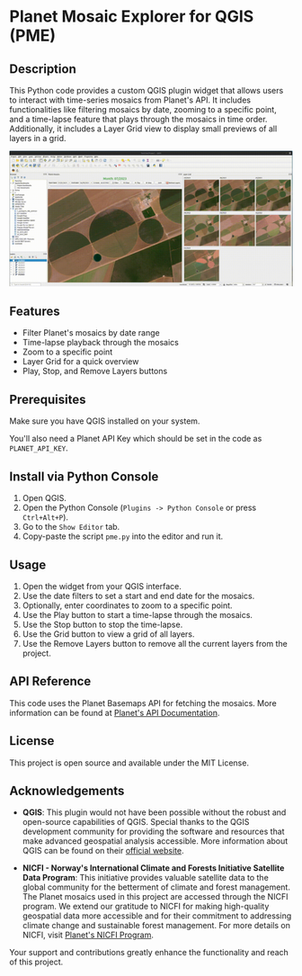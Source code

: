 # Planet Mosaic Explorer for QGIS (PME)

## Description

This Python code provides a custom QGIS plugin widget that allows users to interact with time-series mosaics from Planet's API. It includes functionalities like filtering mosaics by date, zooming to a specific point, and a time-lapse feature that plays through the mosaics in time order. Additionally, it includes a Layer Grid view to display small previews of all layers in a grid.

![Sentinel Image Explorer ](./pme.gif)

## Features

- Filter Planet's mosaics by date range
- Time-lapse playback through the mosaics
- Zoom to a specific point
- Layer Grid for a quick overview
- Play, Stop, and Remove Layers buttons

## Prerequisites

Make sure you have QGIS installed on your system.

You'll also need a Planet API Key which should be set in the code as `PLANET_API_KEY`.


## Install via Python Console
1. Open QGIS.
2. Open the Python Console (`Plugins -> Python Console` or press `Ctrl+Alt+P`).
3. Go to the `Show Editor` tab.
4. Copy-paste the script `pme.py` into the editor and run it.

## Usage

1. Open the widget from your QGIS interface.
2. Use the date filters to set a start and end date for the mosaics.
3. Optionally, enter coordinates to zoom to a specific point.
4. Use the Play button to start a time-lapse through the mosaics.
5. Use the Stop button to stop the time-lapse.
6. Use the Grid button to view a grid of all layers.
7. Use the Remove Layers button to remove all the current layers from the project.

## API Reference

This code uses the Planet Basemaps API for fetching the mosaics. More information can be found at [Planet's API Documentation](https://developers.planet.com/docs/basemaps/).

## License

This project is open source and available under the MIT License.

## Acknowledgements

- **QGIS**: This plugin would not have been possible without the robust and open-source capabilities of QGIS. Special thanks to the QGIS development community for providing the software and resources that make advanced geospatial analysis accessible. More information about QGIS can be found on their [official website](https://qgis.org/).

- **NICFI - Norway's International Climate and Forests Initiative Satellite Data Program**: This initiative provides valuable satellite data to the global community for the betterment of climate and forest management. The Planet mosaics used in this project are accessed through the NICFI program. We extend our gratitude to NICFI for making high-quality geospatial data more accessible and for their commitment to addressing climate change and sustainable forest management. For more details on NICFI, visit [Planet's NICFI Program](https://www.planet.com/nicfi/).

Your support and contributions greatly enhance the functionality and reach of this project.


